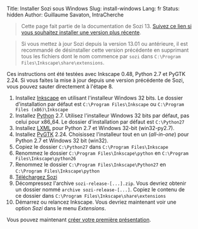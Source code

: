 Title: Installer Sozi sous Windows
Slug: install-windows
Lang: fr
Status: hidden
Author: Guillaume Savaton, IntraCherche

> Cette page fait partie de la documentation de Sozi 13.
> [Suivez ce lien si vous souhaitez installer une version plus récente](|filename|install.md).

> Si vous mettez à jour Sozi depuis la version 13.01 ou antérieure,
> il est recommandé de désinstaller cette version précédente
> en supprimant tous les fichiers dont le nom commence par `sozi`
> dans `C:\Program Files\Inkscape\share\extensions`.

Ces instructions ont été testées avec Inkscape 0.48, Python 2.7 et PyGTK 2.24.
Si vous faites la mise à jour depuis une version précédente de Sozi,
vous pouvez sauter directement à l'étape 8.

1. Installez [Inkscape](http://inkscape.org/download/) en utilisant l'installeur Windows 32 bits.
Le dossier d'installation par défaut est  `C:\Program Files\Inkscape`
ou `C:\Program Files (x86)\Inkscape`
2. Installez [Python](http://python.org/download/) 2.7.
Utilisez l'installeur Windows 32 bits par défaut, pas celui pour x86_64.
Le dossier d'installation par défaut est `C:\Python27`
3. Installez [LXML](https://pypi.python.org/pypi/lxml/3.2.4#downloads) pour Python 2.7 et Windows 32-bit (win32-py2.7).
4. Installez [PyGTK](http://ftp.gnome.org/pub/GNOME/binaries/win32/pygtk/2.24/) 2.24.
Choisissez l'installeur tout en un  (*all-in-one*) pour Python 2.7 et Windows 32 bit (win32).
5. Copiez le dossier `C:\Python27` dans `C:\Program Files\Inkscape`
6. Renommez le dossier `C:\Program Files\Inkscape\python` en `C:\Program Files\Inkscape\python26`
7. Renommez le dossier `C:\Program Files\Inkscape\Python27` en `C:\Program Files\Inkscape\python`
8. [Téléchargez Sozi](https://github.com/senshu/Sozi/releases/download/13.11/sozi-release-13.11-30213629.zip)
9. Décompressez l'archive `sozi-release-[...].zip`.
Vous devriez obtenir un dossier nommé `archive sozi-release-[...]`.
Copiez le contenu de ce dossier dans `C:\Program Files\Inkscape\share\extensions`
10. Démarrez ou relancez Inkscape.
Vous devriez maintenant voir une option *Sozi* dans le menu *Extensions*.

Vous pouvez maintenant [créer votre première présentation](|filename|create.md).
